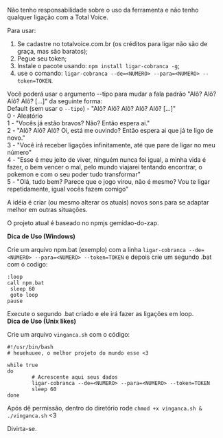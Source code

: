 Não tenho responsabilidade sobre o uso da ferramenta e não tenho qualquer ligação com a Total Voice.

Para usar:

1. Se cadastre no totalvoice.com.br (os créditos para ligar não são de graça, mas são baratos);
2. Pegue seu token;
3. Instale o pacote usando: `npm install ligar-cobranca -g`;
4. use o comando: `ligar-cobranca --de=<NUMERO> --para=<NUMERO> --token=TOKEN`.

Você poderá usar o argumento --tipo para mudar a fala padrão "Alô? Alô? Alô? Alô? [...]" da seguinte forma:  
Default (sem usar o `--tipo`) - "Alô? Alô? Alô? Alô? Alô? [...]"  
0 - Aleatório  
1 - "Vocês já estão bravos? Não? Então espera ai."  
2 - "Alô? Alô? Alô? Oi, está me ouvindo? Então espera ai que já te ligo de novo."  
3 - "Você irá receber ligações infinitamente, até que pare de ligar no meu número"  
4 - "Esse é meu jeito de viver, ninguém nunca foi igual, a minha vida é fazer, o bem vencer o mal, pelo mundo viajarei tentando encontrar, o pokemon e com o seu poder tudo transformar"  
5 - "Olá, tudo bem? Parece que o jogo virou, não é mesmo? Vou te ligar repetidamente, igual vocês fazem comigo"  

A idéia é criar (ou mesmo alterar os atuais) novos sons para se adaptar melhor em outras situações.  

O projeto atual é baseado no npmjs gemidao-do-zap.  

**Dica de Uso (Windows)**  
  
Crie um arquivo npm.bat (exemplo) com a linha `ligar-cobranca --de=<NUMERO> --para=<NUMERO> --token=TOKEN` e depois crie um segundo .bat com ó codigo:  
```
:loop
call npm.bat
 sleep 60
 goto loop
pause
```
Execute o segundo .bat criado e ele irá fazer as ligações em loop.  
**Dica de Uso (Unix likes)**

Crie um arquivo `vinganca.sh` com o código:
```shell
#!/usr/bin/bash
# heuehuuee, o melhor projeto do mundo esse <3

while true
do
        # Acrescente aqui seus dados
        ligar-cobranca --de=<NUMERO> --para=<NUMERO> --token=TOKEN
        sleep 60
done
```
Após dê permissão, dentro do diretório rode `chmod +x vinganca.sh & ./vinganca.sh` <3




Divirta-se.
